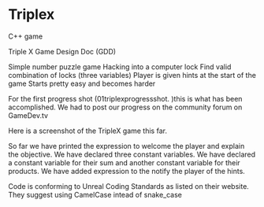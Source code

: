 # Triplex
C++ game

Triple X Game Design Doc (GDD)

Simple number puzzle game
Hacking into a computer lock
Find valid combination of locks (three variables)
Player is given hints at the start of the game
Starts pretty easy and becomes harder



For the first progress shot (01triplexprogressshot. )this is what has been accomplished. We had to post our progress on the community forum on GameDev.tv

Here is a screenshot of the TripleX game this far.

So far we have printed the expression to welcome the player and explain the objective.
We have declared three constant variables. We have declared a constant variable for their sum and another constant variable for their products.
We have added expression to the notify the player of the hints.


Code is conforming to Unreal Coding Standards as listed on their website. They suggest using CamelCase intead of snake_case